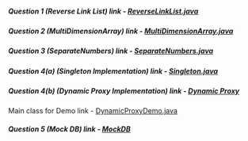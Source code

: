 ##### Question 1 (Reverse Link List) link - [ReverseLinkList.java](src/main/java/com/parul/questions123/ReverseLinkList.java)
##### Question 2 (MultiDimensionArray) link - [MultiDimensionArray.java](src/com/parul/questions123/MultiDimensionArray.java)
##### Question 3 (SeparateNumbers) link - [SeparateNumbers.java](src/com/parul/questions123/SeparateNumbers.java)
##### Question 4(a) (Singleton Implementation) link - [Singleton.java](src/com/parul/singleton/Singleton.java)
##### Question 4(b) (Dynamic Proxy Implementation) link - [Dynamic Proxy](src/com/parul/dynamicproxy/)
Main class for Demo link - [DynamicProxyDemo.java](src/com/parul/dynamicproxy/DynamicProxyDemo.java)
##### Question 5 (Mock DB) link - [MockDB](MockDB.md)
